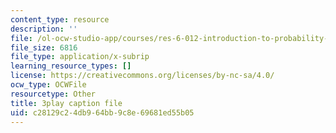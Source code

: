 ```yaml
---
content_type: resource
description: ''
file: /ol-ocw-studio-app/courses/res-6-012-introduction-to-probability-spring-2018/c28129c24db964bb9c8e69681ed55b05_8Zq9TKaCV-A.srt
file_size: 6816
file_type: application/x-subrip
learning_resource_types: []
license: https://creativecommons.org/licenses/by-nc-sa/4.0/
ocw_type: OCWFile
resourcetype: Other
title: 3play caption file
uid: c28129c2-4db9-64bb-9c8e-69681ed55b05
---
```

